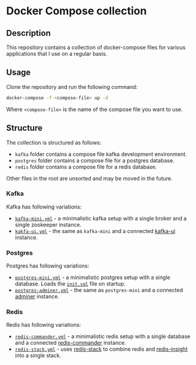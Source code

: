 # Docker Compose collection

## Description

This repository contains a collection of docker-compose files for various applications
that I use on a regular basis.

## Usage

Clone the repository and run the following command:

```zsh
docker-compose -f <compose-file> up -d
```

Where `<compose-file>` is the name of the compose file you want to use.

## Structure

The collection is structured as follows:

- `kafka` folder contains a compose file kafka development environment.
- `postgres` folder contains a compose file for a postgres database.
- `redis` folder contains a compose file for a redis database.

Other files in the root are unsorted and may be moved in the future.

### Kafka

Kafka has following variations:

- [`kafka-mini.yml`](kafka/kafka-mini.yml) - a minimalistic kafka setup with a single broker and a single zookeeper instance.
- [`kakfa-ui.yml`](kafka/kafka-ui.yml) - the same as `kafka-mini` and a connected [kafka-ui] instance.

### Postgres

Postgres has following variations:

- [`postgres-mini.yml`](postgres/postgres-mini.yml) - a minimalistic postgres setup with a single database. Loads the [`init.sql`](postgres/sql/init.sql) file on startup.
- [`postgres-adminer.yml`](postgres/postgres-adminer.yml) - the same as `postgres-mini` and a connected [adminer] instance.

### Redis

Redis has following variations:

- [`redis-commander.yml`](redis/redis-mini.yml) - a minimalistic redis setup with a single database and a connected [redis-commander] instance.
- [`redis-stack.yml`](redis/redis-stack.yml) - uses [redis-stack] to combine redis and [redis-insight] into a single stack.

[kafka-ui]: https://docs.kafka-ui.provectus.io/overview/getting-started
[adminer]: https://www.adminer.org/
[redis-commander]: https://github.com/joeferner/redis-commander
[redis-stack]: https://redis.io/docs/about/about-stack/
[redis-insight]: https://redislabs.com/redis-enterprise/redis-insight/
